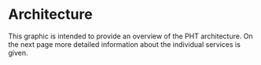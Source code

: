 <script setup>
import VPImage from '../components/VPImage.vue';
const image = {
    light: '/images/process_images/execution_short_light.png',
    dark: '/images/process_images/execution_short_dark.png'
}
</script>

# Architecture

This graphic is intended to provide an overview of the PHT architecture. On the next page more detailed information about the individual services is given.

<VPImage :image="image"></VPImage>
